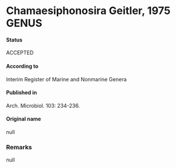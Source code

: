 # Chamaesiphonosira Geitler, 1975 GENUS

#### Status
ACCEPTED

#### According to
Interim Register of Marine and Nonmarine Genera

#### Published in
Arch. Microbiol. 103: 234-236.

#### Original name
null

### Remarks
null